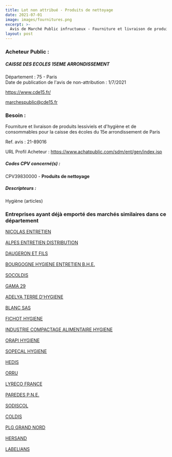 ```yaml
---
title: Lot non attribué - Produits de nettoyage
date: 2021-07-01
image: images/fournitures.png
excerpt: >-
  Avis de Marché Public infructueux - Fourniture et livraison de produits lessiviels et d'hygiène et de consommables pour la caisse des écoles du 15e arrondissement de Paris
layout: post
---
```


### Acheteur Public :
##### CAISSE DES ECOLES 15EME ARRONDISSEMENT
Département : 75 - Paris<br/>
Date de publication de l'avis de non-attribution : 1/7/2021


https://www.cde15.fr/

marchespublic@cde15.fr


### Besoin :

Fourniture et livraison de produits lessiviels et d'hygiène et de consommables pour la caisse des écoles du 15e arrondissement de Paris

Ref. avis : 21-89016

URL Profil Acheteur : https://www.achatpublic.com/sdm/ent/gen/index.jsp

##### Codes CPV concerné(s) :
CPV39830000 - **Produits de nettoyage** <br/>

##### Descripteurs :
Hygiène (articles) <br/>

### Entreprises ayant déjà emporté des marchés similaires dans ce département
<a href="/entreprise-544/siren-301791455">NICOLAS ENTRETIEN</a><br/><br/>
<a href="/entreprise-544/siren-304052582">ALPES ENTRETIEN DISTRIBUTION</a><br/><br/>
<a href="/entreprise-544/siren-304101264">DAUGERON ET FILS</a><br/><br/>
<a href="/entreprise-546/siren-323286245">BOURGOGNE HYGIENE ENTRETIEN B.H.E.</a><br/><br/>
<a href="/entreprise-546/siren-325060929">SOCOLDIS</a><br/><br/>
<a href="/entreprise-548/siren-333975100">GAMA 29</a><br/><br/>
<a href="/entreprise-550/siren-348214404">ADELYA TERRE D'HYGIENE</a><br/><br/>
<a href="/entreprise-551/siren-379543028">BLANC SAS</a><br/><br/>
<a href="/entreprise-552/siren-384574323">FICHOT HYGIENE</a><br/><br/>
<a href="/entreprise-552/siren-384898268">INDUSTRIE COMPACTAGE ALIMENTAIRE HYGIENE</a><br/><br/>
<a href="/entreprise-561/siren-440319473">ORAPI HYGIENE</a><br/><br/>
<a href="/entreprise-564/siren-481725505">SOPECAL HYGIENE</a><br/><br/>
<a href="/entreprise-568/siren-503151656">HEDIS</a><br/><br/>
<a href="/entreprise-572/siren-559500541">ORRU</a><br/><br/>
<a href="/entreprise-572/siren-571722669">LYRECO FRANCE</a><br/><br/>
<a href="/entreprise-573/siren-702014101">PAREDES P.N.E.</a><br/><br/>
<a href="/entreprise-573/siren-710803024">SODISCOL</a><br/><br/>
<a href="/entreprise-573/siren-722620549">COLDIS</a><br/><br/>
<a href="/entreprise-573/siren-728206137">PLG GRAND NORD</a><br/><br/>
<a href="/entreprise-578/siren-810443101">HERSAND</a><br/><br/>
<a href="/entreprise-581/siren-857200885">LABELIANS</a><br/><br/>
